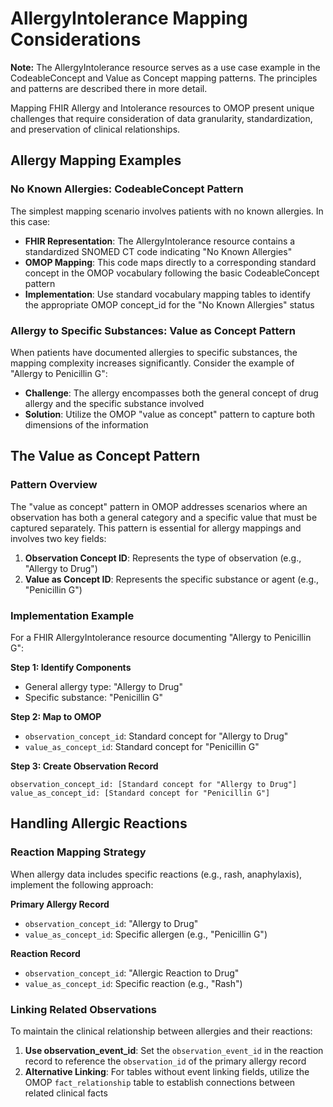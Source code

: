 # AllergyIntolerance Mapping Considerations
**Note:** The AllergyIntolerance resource serves as a use case example in the CodeableConcept and Value as Concept mapping patterns. The principles and patterns are described there in more detail.

Mapping FHIR Allergy and Intolerance resources to OMOP present unique challenges that require consideration of data granularity, standardization, and preservation of clinical relationships.

## Allergy Mapping Examples

### No Known Allergies: CodeableConcept Pattern

The simplest mapping scenario involves patients with no known allergies. In this case:

- **FHIR Representation**: The AllergyIntolerance resource contains a standardized SNOMED CT code indicating "No Known Allergies"
- **OMOP Mapping**: This code maps directly to a corresponding standard concept in the OMOP vocabulary following the basic CodeableConcept pattern
- **Implementation**: Use standard vocabulary mapping tables to identify the appropriate OMOP concept_id for the "No Known Allergies" status

### Allergy to Specific Substances: Value as Concept Pattern

When patients have documented allergies to specific substances, the mapping complexity increases significantly. Consider the example of "Allergy to Penicillin G":

- **Challenge**: The allergy encompasses both the general concept of drug allergy and the specific substance involved
- **Solution**: Utilize the OMOP "value as concept" pattern to capture both dimensions of the information

## The Value as Concept Pattern

### Pattern Overview

The "value as concept" pattern in OMOP addresses scenarios where an observation has both a general category and a specific value that must be captured separately. This pattern is essential for allergy mappings and involves two key fields:

1. **Observation Concept ID**: Represents the type of observation (e.g., "Allergy to Drug")
2. **Value as Concept ID**: Represents the specific substance or agent (e.g., "Penicillin G")

### Implementation Example

For a FHIR AllergyIntolerance resource documenting "Allergy to Penicillin G":

**Step 1: Identify Components**
- General allergy type: "Allergy to Drug"
- Specific substance: "Penicillin G"

**Step 2: Map to OMOP**
- `observation_concept_id`: Standard concept for "Allergy to Drug"
- `value_as_concept_id`: Standard concept for "Penicillin G"

**Step 3: Create Observation Record**
```
observation_concept_id: [Standard concept for "Allergy to Drug"]
value_as_concept_id: [Standard concept for "Penicillin G"]
```

## Handling Allergic Reactions

### Reaction Mapping Strategy

When allergy data includes specific reactions (e.g., rash, anaphylaxis), implement the following approach:

**Primary Allergy Record**
- `observation_concept_id`: "Allergy to Drug"
- `value_as_concept_id`: Specific allergen (e.g., "Penicillin G")

**Reaction Record**
- `observation_concept_id`: "Allergic Reaction to Drug"
- `value_as_concept_id`: Specific reaction (e.g., "Rash")

### Linking Related Observations

To maintain the clinical relationship between allergies and their reactions:

1. **Use observation_event_id**: Set the `observation_event_id` in the reaction record to reference the `observation_id` of the primary allergy record
2. **Alternative Linking**: For tables without event linking fields, utilize the OMOP `fact_relationship` table to establish connections between related clinical facts
